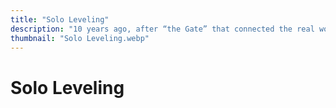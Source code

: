 ```yaml
---
title: "Solo Leveling"
description: "10 years ago, after “the Gate” that connected the real world with the monster world opened, some of the ordinary, everyday people received the power to hunt monsters within the Gate. They are known as Hunters. However, not all Hunters are powerful. My name is Sung Jin-Woo, an E-rank Hunter. I'm someone who has to risk his life in the lowliest of dungeons, the World's Weakest. Having no skills whatsoever to display, I barely earned the required money by fighting in low-leveled dungeons… at least until I found a hidden dungeon with the hardest difficulty within the D-rank dungeons! In the end, as I was accepting death, I suddenly received a strange power, a quest log that only I could see, a secret to leveling up that only I know about! If I trained in accordance with my quests and hunted monsters, my level would rise. Changing from the weakest Hunter to the strongest S-rank Hunter!"
thumbnail: "Solo Leveling.webp"
---
```


# Solo Leveling